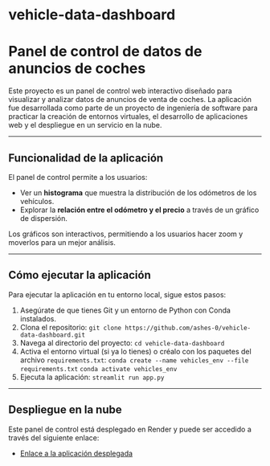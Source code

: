 # vehicle-data-dashboard
# Panel de control de datos de anuncios de coches

Este proyecto es un panel de control web interactivo diseñado para visualizar y analizar datos de anuncios de venta de coches. La aplicación fue desarrollada como parte de un proyecto de ingeniería de software para practicar la creación de entornos virtuales, el desarrollo de aplicaciones web y el despliegue en un servicio en la nube.

---

## Funcionalidad de la aplicación

El panel de control permite a los usuarios:

-   Ver un **histograma** que muestra la distribución de los odómetros de los vehículos.
-   Explorar la **relación entre el odómetro y el precio** a través de un gráfico de dispersión.

Los gráficos son interactivos, permitiendo a los usuarios hacer zoom y moverlos para un mejor análisis.

---

## Cómo ejecutar la aplicación

Para ejecutar la aplicación en tu entorno local, sigue estos pasos:

1.  Asegúrate de que tienes Git y un entorno de Python con Conda instalados.
2.  Clona el repositorio:
    `git clone https://github.com/ashes-0/vehicle-data-dashboard.git`
3.  Navega al directorio del proyecto:
    `cd vehicle-data-dashboard`
4.  Activa el entorno virtual (si ya lo tienes) o créalo con los paquetes del archivo `requirements.txt`:
    `conda create --name vehicles_env --file requirements.txt`
    `conda activate vehicles_env`
5.  Ejecuta la aplicación:
    `streamlit run app.py`

---

## Despliegue en la nube

Este panel de control está desplegado en Render y puede ser accedido a través del siguiente enlace:
-   [Enlace a la aplicación desplegada](https://vehicle-data-dashboard-app.onrender.com)